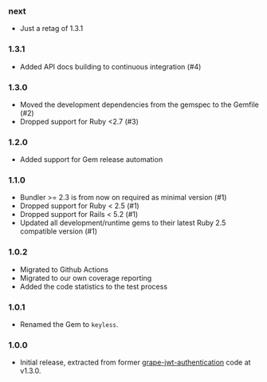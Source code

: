 ### next

* Just a retag of 1.3.1

### 1.3.1

* Added API docs building to continuous integration (#4)

### 1.3.0

* Moved the development dependencies from the gemspec to the Gemfile (#2)
* Dropped support for Ruby <2.7 (#3)

### 1.2.0

* Added support for Gem release automation

### 1.1.0

* Bundler >= 2.3 is from now on required as minimal version (#1)
* Dropped support for Ruby < 2.5 (#1)
* Dropped support for Rails < 5.2 (#1)
* Updated all development/runtime gems to their latest
  Ruby 2.5 compatible version (#1)

### 1.0.2

* Migrated to Github Actions
* Migrated to our own coverage reporting
* Added the code statistics to the test process

### 1.0.1

* Renamed the Gem to `keyless`.

### 1.0.0

* Initial release, extracted from former
  [grape-jwt-authentication](https://github.com/hausgold/grape-jwt-authentication)
  code at v1.3.0.
